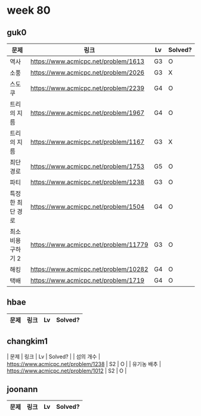 # week 80

## guk0
| 문제 | 링크 | Lv  | Solved? |
| --- | --- | --- | --- |
| 역사 | https://www.acmicpc.net/problem/1613 | G3 | O |
| 소풍 | https://www.acmicpc.net/problem/2026 | G3 | X |
| 스도쿠 | https://www.acmicpc.net/problem/2239 | G4 | O |
| 트리의 지름 | https://www.acmicpc.net/problem/1967 | G4 | O |
| 트리의 지름 | https://www.acmicpc.net/problem/1167 | G3 | X |
| 최단경로 | https://www.acmicpc.net/problem/1753 | G5 | O |
| 파티 | https://www.acmicpc.net/problem/1238 | G3 | O |
| 특정한 최단 경로 | https://www.acmicpc.net/problem/1504 | G4 | O |
| 최소비용 구하기 2 | https://www.acmicpc.net/problem/11779 | G3 | O |
| 해킹 | https://www.acmicpc.net/problem/10282 | G4 | O |
| 택배 | https://www.acmicpc.net/problem/1719 | G4 | O |


## hbae 
| 문제 | 링크 | Lv  | Solved? |
| --- | --- | --- | --- |

## changkim1
| 문제 | 링크 | Lv  | Solved? |
| 섬의 개수 | https://www.acmicpc.net/problem/1238 | S2 | O |
| 유기농 배추 | https://www.acmicpc.net/problem/1012 | S2 | O |

## joonann
| 문제 | 링크 | Lv  | Solved? |
| --- | --- | --- | --- |
